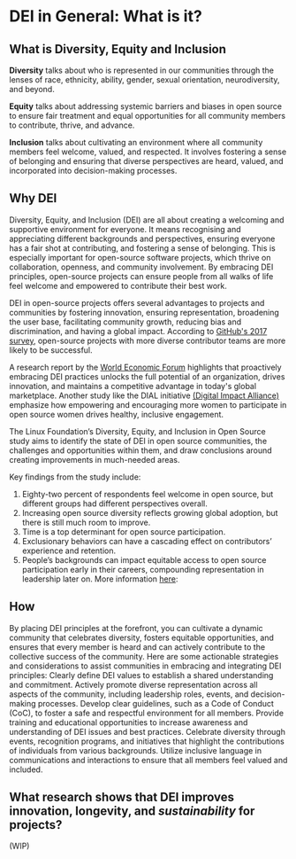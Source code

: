 # DEI in General: What is it?

## What is Diversity, Equity and Inclusion
**Diversity** talks about who is represented in our communities through the lenses of race, ethnicity, ability, gender, sexual orientation, neurodiversity, and beyond.

**Equity** talks about addressing systemic barriers and biases in open source to ensure fair treatment and equal opportunities for all community members to contribute, thrive, and advance.

**Inclusion** talks about cultivating an environment where all community members feel welcome, valued, and respected. It involves fostering a sense of belonging and ensuring that diverse perspectives are heard, valued, and incorporated into decision-making processes.

## Why DEI 
Diversity, Equity, and Inclusion (DEI) are all about creating a welcoming and supportive environment for everyone. It means recognising and appreciating different backgrounds and perspectives, ensuring everyone has a fair shot at contributing, and fostering a sense of belonging. This is especially important for open-source software projects, which thrive on collaboration, openness, and community involvement. By embracing DEI principles, open-source projects can ensure people from all walks of life feel welcome and empowered to contribute their best work. 

DEI in open-source projects offers several advantages to projects and communities by fostering innovation, ensuring representation, broadening the user base, facilitating community growth, reducing bias and discrimination, and having a global impact. According to [GitHub's 2017 survey](https://opensourcesurvey.org/2017/), open-source projects with more diverse contributor teams are more likely to be successful.

A research report by the [World Economic Forum](https://www.accenture.com/_acnmedia/Thought-Leadership-Assets/PDF-2/Accenture-Getting-To-Equal-2020-Research-Report.pdf)  highlights that proactively embracing DEI practices unlocks the full potential of an organization, drives innovation, and maintains a competitive advantage in today's global marketplace. Another study like the DIAL initiative [(Digital Impact Alliance)](https://dial.global/wp-content/uploads/2018/11/GenderOSS_v10_PDF.pdf) emphasize how empowering and encouraging more women to participate in open source women drives healthy, inclusive engagement. 

The Linux Foundation’s Diversity, Equity, and Inclusion in Open Source study aims to identify the state of DEI in open source communities, the challenges and opportunities within them, and draw conclusions around creating improvements in much-needed areas. 

Key findings from the study include: 
1. Eighty-two percent of respondents feel welcome in open source, but different groups had different perspectives overall.
2. Increasing open source diversity reflects growing global adoption, but there is still much room to improve.
3. Time is a top determinant for open source participation.
4. Exclusionary behaviors can have a cascading effect on contributors’ experience and retention.
5. People’s backgrounds can impact equitable access to open source participation early in their careers, compounding representation in leadership later on.
More information [here](https://www.linuxfoundation.org/research/the-2021-linux-foundation-report-on-diversity-equity-and-inclusion-in-open-source
):

## How 
By placing DEI principles at the forefront, you can cultivate a dynamic community that celebrates diversity, fosters equitable opportunities, and ensures that every member is heard and can actively contribute to the collective success of the community.
Here are some actionable strategies and considerations to assist communities in embracing and integrating DEI principles:
Clearly define DEI values to establish a shared understanding and commitment.
Actively promote diverse representation across all aspects of the community, including leadership roles, events, and decision-making processes.
Develop clear guidelines, such as a Code of Conduct (CoC), to foster a safe and respectful environment for all members.
Provide training and educational opportunities to increase awareness and understanding of DEI issues and best practices.
Celebrate diversity through events, recognition programs, and initiatives that highlight the contributions of individuals from various backgrounds.
Utilize inclusive language in communications and interactions to ensure that all members feel valued and included.

## What research shows that DEI improves innovation, longevity, and _sustainability_ for projects?
(WIP)
